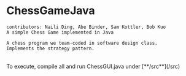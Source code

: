 # ChessGameJava

```
contributors: Naili Ding, Abe Binder, Sam Kottler, Bob Kuo
A simple Chess Game implemented in Java

A chess program we team-coded in software design class.
Implements the strategy pattern.
```
<br>
To execute, compile all and run ChessGUI.java under [**/src**](/src)
